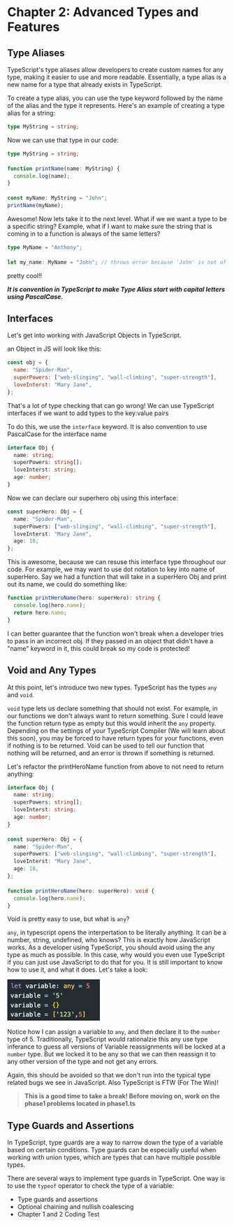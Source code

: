 # Chapter 2: Advanced Types and Features

## Type Aliases

TypeScript's type aliases allow developers to create custom names for any type, making it easier to use and more readable. Essentially, a type alias is a new name for a type that already exists in TypeScript.

To create a type alias, you can use the type keyword followed by the name of the alias and the type it represents. Here's an example of creating a type alias for a string:

```typescript
type MyString = string;
```

Now we can use that type in our code:

```typescript
type MyString = string;

function printName(name: MyString) {
  console.log(name);
}

const myName: MyString = "John";
printName(myName);
```

Awesome! Now lets take it to the next level. What if we we want a type to be a specific string? Example, what if I want to make sure the string that is coming in to a function is always of the same letters?

```typescript
type MyName = "Anthony";

let my_name: MyName = "John"; // throws error because 'John' is not of type 'Anthony'
```

pretty cool!!

**_It is convention in TypeScript to make Type Alias start with capital letters using PascalCase._**

## Interfaces

Let's get into working with JavaScript Objects in TypeScript.

an Object in JS will look like this:

```javascript
const obj = {
  name: "Spider-Man",
  superPowers: ["web-slinging", "wall-climbing", "super-strength"],
  loveInterst: "Mary Jane",
};
```

That's a lot of type checking that can go wrong! We can use TypeScript interfaces if we want to add types to the key:value pairs

To do this, we use the `interface` keyword. It is also convention to use PascalCase for the interface name

```typescript
interface Obj {
  name: string;
  superPowers: string[];
  loveInterst: string;
  age: number;
}
```

Now we can declare our superhero obj using this interface:

```typescript
const superHero: Obj = {
  name: "Spider-Man",
  superPowers: ["web-slinging", "wall-climbing", "super-strength"],
  loveInterst: "Mary Jane",
  age: 18,
};
```

This is awesome, because we can resuse this interface type throughout our code. For example, we may want to use dot notation to key into name of superHero. Say we had a function that will take in a superHero Obj and print out its name, we could do something like:

```typescript
function printHeroName(hero: superHero): string {
  console.log(hero.name);
  return hero.name;
}
```

I can better guarantee that the function won't break when a developer tries to pass in an incorrect obj. If they passed in an object that didn't have a "name" keyword in it, this could break so my code is protected!

## Void and Any Types

At this point, let's introduce two new types. TypeScript has the types `any` and `void`.

`void` type lets us declare something that should not exist. For example, in our functions we don't always want to return something. Sure I could leave the function return type as empty but this would inherit the `any` property. Depending on the settings of your TypeScript Compiler (We will learn about this soon), you may be forced to have return types for your functions, even if nothing is to be returned. Void can be used to tell our function that nothing will be returned, and an error is thrown if something is returned.

Let's refactor the printHeroName function from above to not need to return anything:

```typescript
interface Obj {
  name: string;
  superPowers: string[];
  loveInterst: string;
  age: number;
}

const superHero: Obj = {
  name: "Spider-Man",
  superPowers: ["web-slinging", "wall-climbing", "super-strength"],
  loveInterst: "Mary Jane",
  age: 18,
};

function printHeroName(hero: superHero): void {
  console.log(hero.name);
}
```

Void is pretty easy to use, but what is `any`?

`any`, in typescript opens the interpertation to be literally anything. It can be a number, string, undefined, who knows? This is exactly how JavaScript works. As a developer using TypeScript, you should avoid using the any type as much as possible. In this case, why would you even use TypeScript if you can just use JavaScript to do that for you. It is still important to know how to use it, and what it does. Let's take a look:

![Alt Text](../images/anyshowcase.png)

Notice how I can assign a variable to `any`, and then declare it to the `number` type of 5. Traditionally, TypeScript would rationalzie this any use type inferance to guess all versions of Variable reassignments will be locked at a `number` type. But we locked it to be any so that we can then reassign it to any other version of the type and not get any errors.

Again, this should be avoided so that we don't run into the typical type related bugs we see in JavaScript. Also TypeScript is FTW (For The Win)!

> **This is a good time to take a break! Before moving on, work on the phase1 problems located in phase1.ts**

## Type Guards and Assertions

In TypeScript, type guards are a way to narrow down the type of a variable based on certain conditions. Type guards can be especially useful when working with union types, which are types that can have multiple possible types.

There are several ways to implement type guards in TypeScript. One way is to use the `typeof` operator to check the type of a variable:


- Type guards and assertions
- Optional chaining and nullish coalescing
- Chapter 1 and 2 Coding Test
